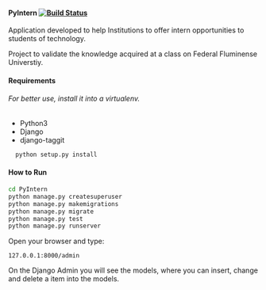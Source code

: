 #### PyIntern [![Build Status](https://travis-ci.org/lays147/PyIntern.svg?branch=master)](https://travis-ci.org/lays147/PyIntern)

Application developed to help Institutions to
offer intern opportunities to students of technology.

Project to validate the knowledge acquired at a
class on Federal Fluminense Universtiy.


#### Requirements
###### For better use, install it into a virtualenv.
- Python3
- Django
- django-taggit

```bash
  python setup.py install
```

#### How to Run
```bash
cd PyIntern
python manage.py createsuperuser
python manage.py makemigrations
python manage.py migrate
python manage.py test
python manage.py runserver
```
Open your browser and type:
```
127.0.0.1:8000/admin
```
On the Django Admin you will see the models, where you can insert, change
and delete a item into the models.
